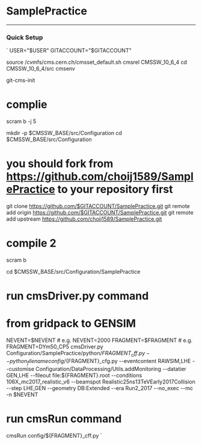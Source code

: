 # SamplePractice
---
### Quick Setup
`
USER="$USER"
GITACCOUNT="$GITACCOUNT"

source /cvmfs/cms.cern.ch/cmsset_default.sh
cmsrel CMSSW_10_6_4
cd CMSSW_10_6_4/src
cmsenv

git-cms-init
# complie
scram b -j 5

mkdir -p $CMSSW_BASE/src/Configuration
cd $CMSSW_BASE/src/Configuration
# you should fork from https://github.com/choij1589/SamplePractice to your repository first
git clone https://github.com/$GITACCOUNT/SamplePractice.git
git remote add origin https://github.com/$GITACCOUNT/SamplePractice.git
git remote add upstream https://github.com/choij1589/SamplePractice.git

# compile 2
scram b

cd $CMSSW_BASE/src/Configuration/SamplePractice

# run cmsDriver.py command
# from gridpack to GENSIM
NEVENT=$NEVENT	# e.g. NEVENT=2000
FRAGMENT=$FRAGMENT # e.g. FRAGMENT=DYm50_CP5
cmsDriver.py Configuration/SamplePractice/python/${FRAGMENT}_cff.py --python_filename config/${FRAGMENT}_cfg.py --eventcontent RAWSIM,LHE --customise Configuration/DataProcessing/Utils.addMonitoring --datatier GEN,LHE --fileout file:${FRAGMENT}.root --conditions 106X_mc2017_realistic_v6 --beamspot Realistic25ns13TeVEarly2017Collision --step LHE,GEN --geometry DB:Extended --era Run2_2017 --no_exec --mc -n $NEVENT

# run cmsRun command
cmsRun config/${FRAGMENT}_cff.py
`
